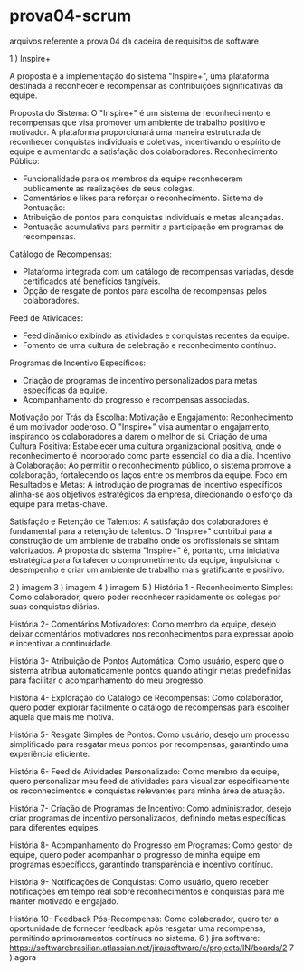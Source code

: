 # prova04-scrum
arquivos referente a prova 04 da cadeira de requisitos de software

1 ) Inspire+

A proposta é a implementação do sistema "Inspire+", uma plataforma destinada a reconhecer e recompensar as contribuições significativas da equipe.

Proposta do Sistema:
O "Inspire+" é um sistema de reconhecimento e recompensas que visa promover um ambiente de trabalho positivo e motivador. A plataforma proporcionará uma maneira estruturada de reconhecer conquistas individuais e coletivas, incentivando o espírito de equipe e aumentando a satisfação dos colaboradores.
Reconhecimento Público:
   - Funcionalidade para os membros da equipe reconhecerem publicamente as realizações de seus colegas.
   - Comentários e likes para reforçar o reconhecimento.
Sistema de Pontuação:
   - Atribuição de pontos para conquistas individuais e metas alcançadas.
   - Pontuação acumulativa para permitir a participação em programas de recompensas.

Catálogo de Recompensas:
   - Plataforma integrada com um catálogo de recompensas variadas, desde certificados até benefícios tangíveis.
   - Opção de resgate de pontos para escolha de recompensas pelos colaboradores.

Feed de Atividades:
   - Feed dinâmico exibindo as atividades e conquistas recentes da equipe.
   - Fomento de uma cultura de celebração e reconhecimento contínuo.

Programas de Incentivo Específicos:
   - Criação de programas de incentivo personalizados para metas específicas da equipe.
   - Acompanhamento do progresso e recompensas associadas.

Motivação por Trás da Escolha:
Motivação e Engajamento: Reconhecimento é um motivador poderoso. O "Inspire+" visa aumentar o engajamento, inspirando os colaboradores a darem o melhor de si.
Criação de uma Cultura Positiva: Estabelecer uma cultura organizacional positiva, onde o reconhecimento é incorporado como parte essencial do dia a dia.
Incentivo à Colaboração: Ao permitir o reconhecimento público, o sistema promove a colaboração, fortalecendo os laços entre os membros da equipe.
Foco em Resultados e Metas: A introdução de programas de incentivo específicos alinha-se aos objetivos estratégicos da empresa, direcionando o esforço da equipe para metas-chave.

Satisfação e Retenção de Talentos: A satisfação dos colaboradores é fundamental para a retenção de talentos. O "Inspire+" contribui para a construção de um ambiente de trabalho onde os profissionais se sintam valorizados.
A proposta do sistema "Inspire+" é, portanto, uma iniciativa estratégica para fortalecer o comprometimento da equipe, impulsionar o desempenho e criar um ambiente de trabalho mais gratificante e positivo.

2 ) imagem
3 ) imagem
4 ) imagem
5 ) História 1 - Reconhecimento Simples:
Como colaborador, quero poder reconhecer rapidamente os colegas por suas conquistas diárias.

História 2- Comentários Motivadores:
Como membro da equipe, desejo deixar comentários motivadores nos reconhecimentos para expressar apoio e incentivar a continuidade.

História 3- Atribuição de Pontos Automática:
Como usuário, espero que o sistema atribua automaticamente pontos quando atingir metas predefinidas para facilitar o acompanhamento do meu progresso.

História 4- Exploração do Catálogo de Recompensas:
Como colaborador, quero poder explorar facilmente o catálogo de recompensas para escolher aquela que mais me motiva.

História 5- Resgate Simples de Pontos:
Como usuário, desejo um processo simplificado para resgatar meus pontos por recompensas, garantindo uma experiência eficiente.

História 6- Feed de Atividades Personalizado:
Como membro da equipe, quero personalizar meu feed de atividades para visualizar especificamente os reconhecimentos e conquistas relevantes para minha área de atuação.

História 7- Criação de Programas de Incentivo:
Como administrador, desejo criar programas de incentivo personalizados, definindo metas específicas para diferentes equipes.

História 8- Acompanhamento do Progresso em Programas:
Como gestor de equipe, quero poder acompanhar o progresso de minha equipe em programas específicos, garantindo transparência e incentivo contínuo.

História 9- Notificações de Conquistas:
Como usuário, quero receber notificações em tempo real sobre reconhecimentos e conquistas para me manter motivado e engajado.

História 10- Feedback Pós-Recompensa:
Como colaborador, quero ter a oportunidade de fornecer feedback após resgatar uma recompensa, permitindo aprimoramentos contínuos no sistema.
6 ) jira software: https://softwarebrasilian.atlassian.net/jira/software/c/projects/IN/boards/2
7 ) agora
